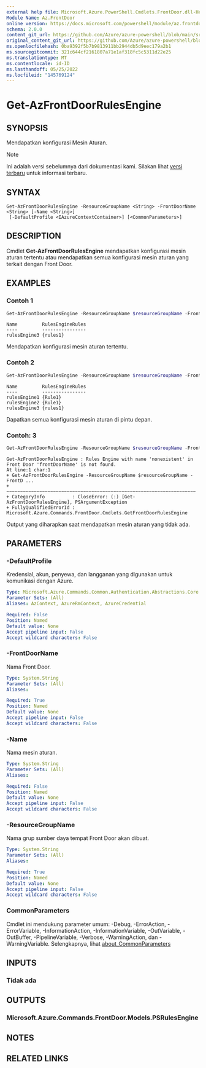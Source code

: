 ```yaml
---
external help file: Microsoft.Azure.PowerShell.Cmdlets.FrontDoor.dll-Help.xml
Module Name: Az.FrontDoor
online version: https://docs.microsoft.com/powershell/module/az.frontdoor/get-azfrontdoorrulesengine
schema: 2.0.0
content_git_url: https://github.com/Azure/azure-powershell/blob/main/src/FrontDoor/FrontDoor/help/Get-AzFrontDoorRulesEngine.md
original_content_git_url: https://github.com/Azure/azure-powershell/blob/main/src/FrontDoor/FrontDoor/help/Get-AzFrontDoorRulesEngine.md
ms.openlocfilehash: 0ba9392f5b7b9813911bb2944db5d9eec179a2b1
ms.sourcegitcommit: 321c644cf2161807a71e1af318fc5c5311d22e25
ms.translationtype: MT
ms.contentlocale: id-ID
ms.lasthandoff: 05/25/2022
ms.locfileid: "145769124"
---
```

# Get-AzFrontDoorRulesEngine

## SYNOPSIS
Mendapatkan konfigurasi Mesin Aturan.

> [!NOTE]
>Ini adalah versi sebelumnya dari dokumentasi kami. Silakan lihat [versi terbaru](/powershell/module/az.frontdoor/get-azfrontdoorrulesengine) untuk informasi terbaru.

## SYNTAX

```
Get-AzFrontDoorRulesEngine -ResourceGroupName <String> -FrontDoorName <String> [-Name <String>]
 [-DefaultProfile <IAzureContextContainer>] [<CommonParameters>]
```

## DESCRIPTION
Cmdlet **Get-AzFrontDoorRulesEngine** mendapatkan konfigurasi mesin aturan tertentu atau mendapatkan semua konfigurasi mesin aturan yang terkait dengan Front Door. 

## EXAMPLES

### Contoh 1
```powershell
Get-AzFrontDoorRulesEngine -ResourceGroupName $resourceGroupName -FrontDoorName $frontDoorName -Name rulesengine3
```

```output
Name         RulesEngineRules
----         ----------------
rulesEngine3 {rules1}
```

Mendapatkan konfigurasi mesin aturan tertentu.

### Contoh 2

```powershell
Get-AzFrontDoorRulesEngine -ResourceGroupName $resourceGroupName -FrontDoorName $frontDoorName
```

```output
Name         RulesEngineRules
----         ----------------
rulesEngine1 {Rule1}
rulesEngine2 {Rule1}
rulesEngine3 {rules1}
```

Dapatkan semua konfigurasi mesin aturan di pintu depan.

### Contoh: 3

```powershell
Get-AzFrontDoorRulesEngine -ResourceGroupName $resourceGroupName -FrontDoorName $frontDoorName -Name nonexistent
```

```output
Get-AzFrontDoorRulesEngine : Rules Engine with name 'nonexistent' in Front Door 'frontDoorName' is not found.
At line:1 char:1
+ Get-AzFrontDoorRulesEngine -ResourceGroupName $resourceGroupName -FrontD ...
+ ~~~~~~~~~~~~~~~~~~~~~~~~~~~~~~~~~~~~~~~~~~~~~~~~~~~~~~~~~~~~~~~~~~~~~
+ CategoryInfo          : CloseError: (:) [Get-AzFrontDoorRulesEngine], PSArgumentException
+ FullyQualifiedErrorId : Microsoft.Azure.Commands.FrontDoor.Cmdlets.GetFrontDoorRulesEngine
```

Output yang diharapkan saat mendapatkan mesin aturan yang tidak ada. 

## PARAMETERS

### -DefaultProfile
Kredensial, akun, penyewa, dan langganan yang digunakan untuk komunikasi dengan Azure.

```yaml
Type: Microsoft.Azure.Commands.Common.Authentication.Abstractions.Core.IAzureContextContainer
Parameter Sets: (All)
Aliases: AzContext, AzureRmContext, AzureCredential

Required: False
Position: Named
Default value: None
Accept pipeline input: False
Accept wildcard characters: False
```

### -FrontDoorName
Nama Front Door.

```yaml
Type: System.String
Parameter Sets: (All)
Aliases:

Required: True
Position: Named
Default value: None
Accept pipeline input: False
Accept wildcard characters: False
```

### -Name
Nama mesin aturan.

```yaml
Type: System.String
Parameter Sets: (All)
Aliases:

Required: False
Position: Named
Default value: None
Accept pipeline input: False
Accept wildcard characters: False
```

### -ResourceGroupName
Nama grup sumber daya tempat Front Door akan dibuat.

```yaml
Type: System.String
Parameter Sets: (All)
Aliases:

Required: True
Position: Named
Default value: None
Accept pipeline input: False
Accept wildcard characters: False
```

### CommonParameters
Cmdlet ini mendukung parameter umum: -Debug, -ErrorAction, -ErrorVariable, -InformationAction, -InformationVariable, -OutVariable, -OutBuffer, -PipelineVariable, -Verbose, -WarningAction, dan -WarningVariable. Selengkapnya, lihat [about_CommonParameters](http://go.microsoft.com/fwlink/?LinkID=113216)

## INPUTS

### Tidak ada

## OUTPUTS

### Microsoft.Azure.Commands.FrontDoor.Models.PSRulesEngine

## NOTES

## RELATED LINKS
